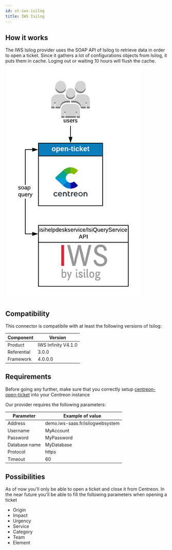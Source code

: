 ```yaml
---
id: ot-iws-isilog
title: IWS Isilog
---
```


## How it works

The IWS Isilog provider uses the SOAP API of Isilog to retrieve data in order to
open a ticket. Since it gathers a lot of configurations objects from Isilog, it
puts them in cache. Loging out or waiting 10 hours will flush the cache.

![architecture](../../assets/integrations/open-tickets/ot-iws-isilog-architecture.png)

## Compatibility

This connector is compatibile with at least the following versions of Isilog:

| Component   | Version             |
| ----------- | ------------------- |
| Product     | IWS Infinity V4.1.0 |
| Referential | 3.0.0               |
| Framework   | 4.0.0.0             |

## Requirements

Before going any further, make sure that you correctly setup
[centreon-open-ticket](/docs/alerts-notifications/ticketing/)
into your Centreon instance

Our provider requires the following parameters:

| Parameter     | Example of value                 |
| ------------- | -------------------------------- |
| Address       | demo.iws-saas.fr/isilogwebsystem |
| Username      | MyAccount                        |
| Password      | MyPassword                       |
| Database name | MyDatabase                       |
| Protocol      | https                            |
| Timeout       | 60                               |

## Possibilities

As of now you'll only be able to open a ticket and close it from Centreon. In
the near future you'll be able to fill the following parameters when opening a
ticket

  - Origin
  - Impact
  - Urgency
  - Service
  - Category
  - Team
  - Element
